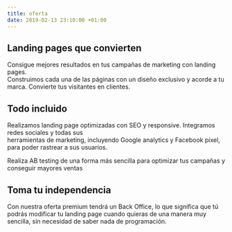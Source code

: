 ```yaml
---
title: oferta
date: 2019-02-13 23:10:00 +01:00
---
```


## Landing pages que convierten

Consigue mejores resultados en tus campañas de marketing con landing pages. \
Construimos cada una de las páginas con un diseño exclusivo y acorde a tu marca. Convierte tus visitantes en clientes.

## Todo incluido

Realizamos landing page optimizadas con SEO y responsive. Integramos redes sociales y todas sus \
herramientas de marketing, incluyendo Google analytics y Facebook pixel, para poder rastrear a sus usuarios.

Realiza AB testing de una forma más sencilla para optimizar tus campañas y conseguir mayores ventas

## Toma tu independencia

Con nuestra oferta premium tendrá un Back Office, lo que significa que tú podrás modificar tu landing page  cuando quieras de una manera muy sencilla, sin necesidad de saber nada de programación.